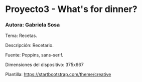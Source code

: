 # Proyecto3 - What's for dinner?
### Autora: Gabriela Sosa
Tema: Recetas. 

Descripción: Recetario. 

Fuente: Poppins, sans-serif.

Dimensiones del dispositivo: 375x667

Plantilla: https://startbootstrap.com/theme/creative
